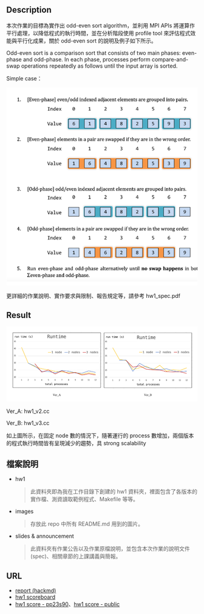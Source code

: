 ## Description
本次作業的目標為實作出 odd-even sort algorithm，並利用 MPI APIs 將運算作平行處理，以降低程式的執行時間，並在分析階段使用 profile tool 來評估程式效能與平行化成果，關於 odd-even sort 的說明及例子如下所示。

Odd-even sort is a comparison sort that consists of two main phases: even-phase and odd-phase. 
In each phase, processes perform compare-and-swap operations repeatedly as follows until the input array is sorted.

Simple case：

![simple_case](/assignments/hw1%20Odd-Even%20Sort%20/images/simple_case.png)

更詳細的作業說明、實作要求與限制、報告規定等，請參考 hw1_spec.pdf
## Result
![res](/assignments/hw1%20Odd-Even%20Sort%20/images/res.png)

Ver_A: hw1_v2.cc 

Ver_B: hw1_v3.cc

如上圖所示，在固定 node 數的情況下，隨著運行的 process 數增加，兩個版本的程式執行時間皆有呈現減少的趨勢，具 strong scalability
## 檔案說明
- hw1
    > 此資料夾即為我在工作目錄下創建的 hw1 資料夾，裡面包含了各版本的實作檔、測資讀取範例程式、Makefile 等等。
- images
    > 存放此 repo 中所有 README.md 用到的圖片。
- slides & announcement
    > 此資料夾有作業公告以及作業原檔說明，並包含本次作業的說明文件(spec)、相關章節的上課講義與簡報。
## URL
- [report (hackmd)](https://hackmd.io/@u_46AznXS7-aLzZ7_uD4WQ/BJpWJ-g06)
- [hw1 scoreboard](https://apollo.cs.nthu.edu.tw/pp23/scoreboard/hw1/)
- [hw1 score - pp23s90](https://docs.google.com/spreadsheets/d/1JnFx8Byu1UGUygVXx1_bmjnZ2_kysicBdxEbUeFIY8E/edit?usp=sharing)、[hw1 score - public](https://docs.google.com/spreadsheets/d/1cltzY9Q27vwISqdnkgaXHOHMvuxJmBcrBPXhQuXs63U/edit#gid=0)
